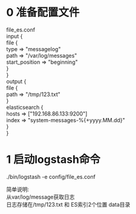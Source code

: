 # 0 准备配置文件  
file_es.conf  
input {  
        file {  
          type => "messagelog"  
          path => "/var/log/messages"  
          start_position => "beginning"  
        }  
}  
output {  
        file {  
          path => "/tmp/123.txt"  
        }  
        elasticsearch {  
                hosts => ["192.168.86.133:9200"]  
                index => "system-messages-%{+yyyy.MM.dd}"  
        }  
}  


# 1 启动logstash命令  

./bin/logstash -e config/file_es.conf  


简单说明:  
从var/log/message获取日志  
日志存储在/tmp/123.txt 和 ES索引2个位置  data目录   
